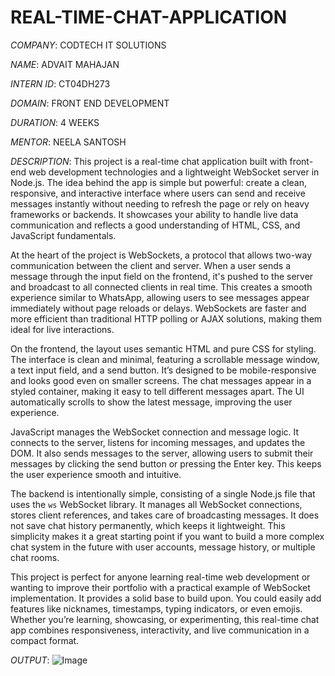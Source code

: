 # REAL-TIME-CHAT-APPLICATION

*COMPANY*: CODTECH IT SOLUTIONS

*NAME*: ADVAIT MAHAJAN

*INTERN ID*: CT04DH273

*DOMAIN*: FRONT END DEVELOPMENT

*DURATION*: 4 WEEKS

*MENTOR*: NEELA SANTOSH

*DESCRIPTION*: This project is a real-time chat application built with front-end web development technologies and a lightweight WebSocket server in Node.js. The idea behind the app is simple but powerful: create a clean, responsive, and interactive interface where users can send and receive messages instantly without needing to refresh the page or rely on heavy frameworks or backends. It showcases your ability to handle live data communication and reflects a good understanding of HTML, CSS, and JavaScript fundamentals.

At the heart of the project is WebSockets, a protocol that allows two-way communication between the client and server. When a user sends a message through the input field on the frontend, it's pushed to the server and broadcast to all connected clients in real time. This creates a smooth experience similar to WhatsApp, allowing users to see messages appear immediately without page reloads or delays. WebSockets are faster and more efficient than traditional HTTP polling or AJAX solutions, making them ideal for live interactions.

On the frontend, the layout uses semantic HTML and pure CSS for styling. The interface is clean and minimal, featuring a scrollable message window, a text input field, and a send button. It’s designed to be mobile-responsive and looks good even on smaller screens. The chat messages appear in a styled container, making it easy to tell different messages apart. The UI automatically scrolls to show the latest message, improving the user experience.

JavaScript manages the WebSocket connection and message logic. It connects to the server, listens for incoming messages, and updates the DOM. It also sends messages to the server, allowing users to submit their messages by clicking the send button or pressing the Enter key. This keeps the user experience smooth and intuitive.

The backend is intentionally simple, consisting of a single Node.js file that uses the `ws` WebSocket library. It manages all WebSocket connections, stores client references, and takes care of broadcasting messages. It does not save chat history permanently, which keeps it lightweight. This simplicity makes it a great starting point if you want to build a more complex chat system in the future with user accounts, message history, or multiple chat rooms.

This project is perfect for anyone learning real-time web development or wanting to improve their portfolio with a practical example of WebSocket implementation. It provides a solid base to build upon. You could easily add features like nicknames, timestamps, typing indicators, or even emojis. Whether you’re learning, showcasing, or experimenting, this real-time chat app combines responsiveness, interactivity, and live communication in a compact format.

*OUTPUT*: ![Image](https://github.com/user-attachments/assets/f1ebb9b0-f6fd-4ae5-9554-2bc4f8a73c5d)
